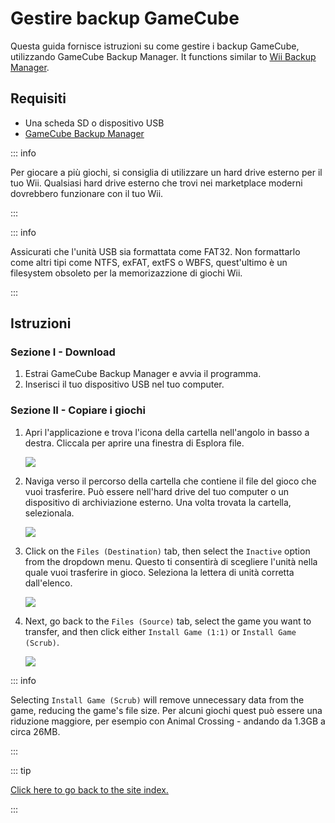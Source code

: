 # Gestire backup GameCube

Questa guida fornisce istruzioni su come gestire i backup GameCube, utilizzando GameCube Backup Manager. It functions similar to [Wii Backup Manager](wii-backups#using-wii-backup-manager).

## Requisiti

- Una scheda SD o dispositivo USB
- [GameCube Backup Manager](https://github.com/AxionDrak/GameCube-Backup-Manager/releases)

::: info

Per giocare a più giochi, si consiglia di utilizzare un hard drive esterno per il tuo Wii. Qualsiasi hard drive esterno che trovi nei marketplace moderni dovrebbero funzionare con il tuo Wii.

:::

::: info

Assicurati che l'unità USB sia formattata come FAT32. Non formattarlo come altri tipi come NTFS, exFAT, extFS o WBFS, quest'ultimo è un filesystem obsoleto per la memorizazzione di giochi Wii.

:::

## Istruzioni

### Sezione I - Download

1. Estrai GameCube Backup Manager e avvia il programma.
2. Inserisci il tuo dispositivo USB nel tuo computer.

### Sezione II - Copiare i giochi

1. Apri l'applicazione e trova l'icona della cartella nell'angolo in basso a destra. Cliccala per aprire una finestra di Esplora file.

   ![](/images/desktop-apps/GCBM/folderbutton.png)

2. Naviga verso il percorso della cartella che contiene il file del gioco che vuoi trasferire. Può essere nell'hard drive del tuo computer o un dispositivo di archiviazione esterno. Una volta trovata la cartella, selezionala.

   ![](/images/desktop-apps/GCBM/selectfolder.png)

3. Click on the `Files (Destination)` tab, then select the `Inactive` option from the dropdown menu. Questo ti consentirà di scegliere l'unità nella quale vuoi trasferire in gioco. Seleziona la lettera di unità corretta dall'elenco.

   ![](/images/desktop-apps/GCBM/selectdrive.png)

4. Next, go back to the `Files (Source)` tab, select the game you want to transfer, and then click either `Install Game (1:1)` or `Install Game (Scrub)`.

   ![](/images/desktop-apps/GCBM/installgame.png)

::: info

Selecting `Install Game (Scrub)` will remove unnecessary data from the game, reducing the game's file size. Per alcuni giochi quest può essere una riduzione maggiore, per esempio con Animal Crossing - andando da 1.3GB a circa 26MB.

:::

::: tip

[Click here to go back to the site index.](site-navigation)

:::
